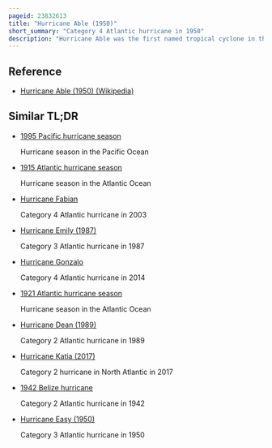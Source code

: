 ```yaml
---
pageid: 23832613
title: "Hurricane Able (1950)"
short_summary: "Category 4 Atlantic hurricane in 1950"
description: "Hurricane Able was the first named tropical cyclone in the Atlantic hurricane database, and was also the first of six major hurricanes in the 1950 Atlantic hurricane season. Its Development was confirmed on August 12 by the Hurricane Hunters, which is a Group that intentionally flies into a Hurricane for Observations. Hurricane able threatened initially to strike the Bahamas but instead turned into the Northwest and later the Northeast. As it approached the outer Banks able reached peak Winds of 125 Miles per Hour Equivalent to a modern-day Category 3 Hurricane on the saffir-simpson Hurricane Wind Scale. After brushing these Islands and Cape Cod able moved as a minimal Hurricane across nova Scotia. It later crossed Newfoundland and dissipated on August 24."
---
```


## Reference

- [Hurricane Able (1950) (Wikipedia)](https://en.wikipedia.org/?curid=23832613)

## Similar TL;DR

- [1995 Pacific hurricane season](/tldr/en/1995-pacific-hurricane-season)

  Hurricane season in the Pacific Ocean

- [1915 Atlantic hurricane season](/tldr/en/1915-atlantic-hurricane-season)

  Hurricane season in the Atlantic Ocean

- [Hurricane Fabian](/tldr/en/hurricane-fabian)

  Category 4 Atlantic hurricane in 2003

- [Hurricane Emily (1987)](/tldr/en/hurricane-emily-1987)

  Category 3 Atlantic hurricane in 1987

- [Hurricane Gonzalo](/tldr/en/hurricane-gonzalo)

  Category 4 Atlantic hurricane in 2014

- [1921 Atlantic hurricane season](/tldr/en/1921-atlantic-hurricane-season)

  Hurricane season in the Atlantic Ocean

- [Hurricane Dean (1989)](/tldr/en/hurricane-dean-1989)

  Category 2 Atlantic hurricane in 1989

- [Hurricane Katia (2017)](/tldr/en/hurricane-katia-2017)

  Category 2 hurricane in North Atlantic in 2017

- [1942 Belize hurricane](/tldr/en/1942-belize-hurricane)

  Category 2 Atlantic hurricane in 1942

- [Hurricane Easy (1950)](/tldr/en/hurricane-easy-1950)

  Category 3 Atlantic hurricane in 1950
